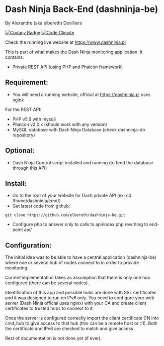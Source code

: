 # Dash Ninja Back-End (dashninja-be)
By Alexandre (aka elbereth) Devilliers

[![Codacy Badge](https://api.codacy.com/project/badge/Grade/f4a2d60364cd4c1cb34c81e23453f62a)](https://www.codacy.com/app/elbereth/dashninja-be?utm_source=github.com&amp;utm_medium=referral&amp;utm_content=elbereth/dashninja-be&amp;utm_campaign=Badge_Grade)
[![Code Climate](https://codeclimate.com/github/elbereth/dashninja-be/badges/gpa.svg)](https://codeclimate.com/github/elbereth/dashninja-be)

Check the running live website at https://www.dashninja.pl

This is part of what makes the Dash Ninja monitoring application.
It contains:
- Private REST API (using PHP and Phalcon framework)

## Requirement:
* You will need a running website, official at https://dashninja.pl uses nginx

For the REST API:
* PHP v5.6 with mysqli
* Phalcon v2.0.x (should work with any version)
* MySQL database with Dash Ninja Database (check dashninja-db repository)

## Optional:
* Dash Ninja Control script installed and running (to feed the database through this API)

## Install:
* Go to the root of your website for Dash private API (ex: cd /home/dashninja/cmd/)
* Get latest code from github:
```shell
git clone https://github.com/elbereth/dashninja-be.git
```

* Configure php to answer only to calls to api/index.php rewriting to end-point api/

## Configuration:
The initial idea was to be able to have a central application (dashninja-be) where one or several hub of nodes connect to in order to provide monitoring.

Current implementation takes as assumption that there is only one hub configured (there can be several nodes).

Identification of this app and possible hubs are done with SSL certificates and it was designed to run on IPv6 only.
You need to configure your web server (Dash Ninja official uses nginx) with your CA and create client certificates to trusted hubs to connect to it.

Once the server is configured correctly import the client certificate CN into cmd_hub to give access to that hub (this can be a remote host or ::1). Both the certificate and IPv6 are checked to match and give access.

Rest of documentation is not done yet (if ever).

